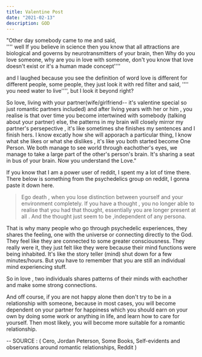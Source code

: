 ```yaml
---
title: Valentine Post 
date: "2021-02-13"
description: GOD
---
```



"Other day somebody came to me and said, 
<br>
'''' well If you believe in science then you know that all attractions are biological and governs by neurotransmitters of your brain, then Why do you love someone, why are you in love with someone, don't you know that love doesn't exist or it's a human made concept''''
<br>  

and I laughed because you see the definition of word love is different for different people, some people, they just look it with red filter and said, '''' you need water to live'''', but I look it beyond right? 
<br>

So love, living with your partner(wife/girlfriend-- it's valentine special so just romantic partners included) and after living years with her or him , you realise is that over time you become intertwined with somebody (talking about your partner) else, the patterns in my brain will closely mirror my partner's persepective , it's like sometimes she finishes my sentences and I finish hers. I know excatly how she will apporach a particular thing, I know what she likes or what she dislikes , it's like you both started become One Person.
We both manage to see world through eachother's eyes, we manage to take a large part of the other's person's brain. It's sharing a seat in bus of your brain. 
Now you understand the Love."
<br>

If you know that I am a power user of reddit, I spent my a lot of time there.
There below is something from the psychedelics group on reddit, I gonna paste it down here.   

> Ego death , when you lose distinction between yourself and your environment completely.
> If you have a thought , you no longer able to realise that you had that thought, essentially you are longer present at all . And the thought just seem to be ,independent of any persona.



That is why many people who go through psychedelic experiences, they shares the feeling, one with the universe or connecting directly to the God. They feel like they are connected to some greater consciousness. They really were it, they just felt like they were because their mind functions were being inhabited. It's like the story teller (mind) shut down for a few minutes/hours. But you have to remember that you are still an individual mind experiencing stuff.

So in love , two individuals shares patterns of their minds with eachother and make some strong connections.

And off course, if you are not happy alone then don't try to be in a relationship with someone, because in most cases, you will become dependent on your partner for happiness which you should earn on your own by doing some work or anything in life, and learn how to care for yourself. Then most likely, you will become more suitable for a romantic relationship.


-- SOURCE : (
        Cero, Jordan Peterson, Some Books, Self-evidents and observations around romantic relationships, Reddit
                                            )
